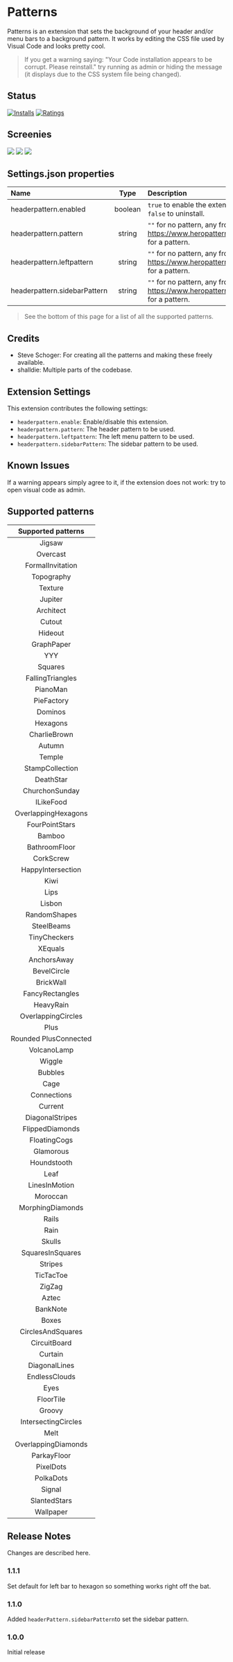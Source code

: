 # Patterns

Patterns is an extension that sets the background of your header and/or menu bars to a background pattern. It works by editing the CSS file used by Visual Code and looks pretty cool.

> If you get a warning saying: "Your Code installation appears to be corrupt. Please reinstall." try running as admin or hiding the message (it displays due to the CSS system file being changed).

## Status

[![Installs](https://vsmarketplacebadge.apphb.com/installs/futs.headerpatterns.svg)](https://marketplace.visualstudio.com/items?itemName=futs.headerpatterns)
[![Ratings](https://vsmarketplacebadge.apphb.com/rating/futs.headerpatterns.svg)](https://vsmarketplacebadge.apphb.com/rating/futs.headerpatterns.svg)

## Screenies

![](https://imgur.com/e0dYYk2.png)
![](https://imgur.com/O7Aw5Xt.png)
![](https://imgur.com/bbjBzBy.png)

## Settings.json properties

| Name                          | Type    | Description                                                                 |
| :---------------------------- | :-----: | :-------------------------------------------------------------------------- |
| headerpattern.enabled         | boolean | `true` to enable the extension, `false` to uninstall.                       |
| headerpattern.pattern         | string  | `""` for no pattern, any from: https://www.heropatterns.com/ for a pattern. |
| headerpattern.leftpattern     | string  | `""` for no pattern, any from: https://www.heropatterns.com/ for a pattern. |
| headerpattern.sidebarPattern  | string  | `""` for no pattern, any from: https://www.heropatterns.com/ for a pattern. |

> See the bottom of this page for a list of all the supported patterns.

## Credits

* Steve Schoger: For creating all the patterns and making these freely available.
* shalldie: Multiple parts of the codebase.

## Extension Settings

This extension contributes the following settings:

* `headerpattern.enable`: Enable/disable this extension.
* `headerpattern.pattern`: The header pattern to be used.
* `headerpattern.leftpattern`: The left menu pattern to be used.
* `headerpattern.sidebarPattern`: The sidebar pattern to be used.

## Known Issues

If a warning appears simply agree to it, if the extension does not work: try to open visual code as admin.

## Supported patterns

| Supported patterns                  |
| :---------------------------------: |
| Jigsaw                              |
| Overcast                            |
| FormalInvitation                    |
| Topography                          |
| Texture                             |
| Jupiter                             |
| Architect                           |
| Cutout                              |
| Hideout                             |
| GraphPaper                          |
| YYY                                 |
| Squares                             |
| FallingTriangles                    |
| PianoMan                            |
| PieFactory                          |
| Dominos                             |
| Hexagons                            |
| CharlieBrown                        |
| Autumn                              |
| Temple                              |
| StampCollection                     |
| DeathStar                           |
| ChurchonSunday                      |
| ILikeFood                           |
| OverlappingHexagons                 |
| FourPointStars                      |
| Bamboo                              |
| BathroomFloor                       |
| CorkScrew                           |
| HappyIntersection                   |
| Kiwi                                |
| Lips                                |
| Lisbon                              |
| RandomShapes                        |
| SteelBeams                          |
| TinyCheckers                        |
| XEquals                             |
| AnchorsAway                         |
| BevelCircle                         |
| BrickWall                           |
| FancyRectangles                     |
| HeavyRain                           |
| OverlappingCircles                  |
| Plus                                |
| Rounded PlusConnected               |
| VolcanoLamp                         |
| Wiggle                              |
| Bubbles                             |
| Cage                                |
| Connections                         |
| Current                             |
| DiagonalStripes                     |
| FlippedDiamonds                     |
| FloatingCogs                        |
| Glamorous                           |
| Houndstooth                         |
| Leaf                                |
| LinesInMotion                       |
| Moroccan                            |
| MorphingDiamonds                    |
| Rails                               |
| Rain                                |
| Skulls                              |
| SquaresInSquares                    |
| Stripes                             |
| TicTacToe                           |
| ZigZag                              |
| Aztec                               |
| BankNote                            |
| Boxes                               |
| CirclesAndSquares                   |
| CircuitBoard                        |
| Curtain                             |
| DiagonalLines                       |
| EndlessClouds                       |
| Eyes                                |
| FloorTile                           |
| Groovy                              |
| IntersectingCircles                 |
| Melt                                |
| OverlappingDiamonds                 |
| ParkayFloor                         |
| PixelDots                           |
| PolkaDots                           |
| Signal                              |
| SlantedStars                        |
| Wallpaper                           |

## Release Notes

Changes are described here.

### 1.1.1

Set default for left bar to hexagon so something works right off the bat.

### 1.1.0

Added `headerPattern.sidebarPattern`to set the sidebar pattern.

### 1.0.0

Initial release

